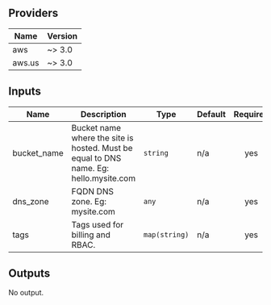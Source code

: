 ## Providers

| Name | Version |
|------|---------|
| aws | ~> 3.0 |
| aws.us | ~> 3.0 |

## Inputs

| Name | Description | Type | Default | Required |
|------|-------------|------|---------|:-----:|
| bucket\_name | Bucket name where the site is hosted. Must be equal to DNS name. Eg: hello.mysite.com | `string` | n/a | yes |
| dns\_zone | FQDN DNS zone. Eg: mysite.com | `any` | n/a | yes |
| tags | Tags used for billing and RBAC. | `map(string)` | n/a | yes |

## Outputs

No output.
